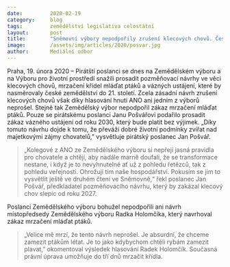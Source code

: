 ```yaml
---
date:         2020-02-19
category:     blog
tags:         zemědělství legislativa celostátní
layout:       post
title:        "Sněmovní výbory nepodpořily zrušení klecových chovů. České zemědělství nemá nakročeno do 21. století, varuje Pošvář"
image:        /assets/img/articles/2020/posvar.jpg
author:       Mediální odbor
---
```



Praha, 19. února 2020 – Pirátští poslanci se dnes na Zemědělském výboru a na Výboru pro životní prostředí snažili prosadit pozměňovací návrhy ve věci klecových chovů, mrzačení křídel mláďat ptáků a vázných ustájení, které by nasměrovaly české zemědělství do 21. století. Zcela zásadní návrh zrušení klecových chovů však díky hlasování hnutí ANO ani jedním z výborů neprošel. Stejně tak Zemědělský výbor nepodpořil zákaz mrzačení mláďat ptáků. Pouze se pirátskému poslanci Janu Pošvářovi podařilo prosadit zákaz vázného ustájení od roku 2030, který bude platit bez výjimek. „Díky tomuto návrhu dojde k tomu, že převáží dobré životní podmínky zvířat nad majetkovými zájmy chovatelů,” vysvětluje pirátský poslanec Jan Pošvář. 

> „Kolegové z ANO ze Zemědělského výboru si nepřejí jasná pravidla pro chovatele a chtějí, aby nadále marně doufali, že se transformace nestane, i když je to nevyhnutelné ať už z pohledu řetězců, tak z pohledu veřejnosti. Ohrožují tím naše hospodářství. Pokusím se jim to vysvětlit ještě ve druhém čtení ve Sněmovně,“ řekl poslanec Jan Pošvář, předkladatel pozměňovacího návrhu, který by zakázal klecový chov slepic od roku 2027. 

Poslanci Zemědělského výboru bohužel nepodpořili ani návrh místopředsedy Zemědělského výboru Radka Holomčíka, který navrhoval zákaz mrzačení mláďat ptáků. 

> „Velice mě mrzí, že tento návrh neprošel. Je absurdní, že chceme zamezit ptákům létat. Je to jako kdybychom chtěli rybám zamezit plavat,” okomentoval výsledek hlasování Radek Holomčík. Současná právní úprava umožňuje do tří dnů mrzačit křídla.
